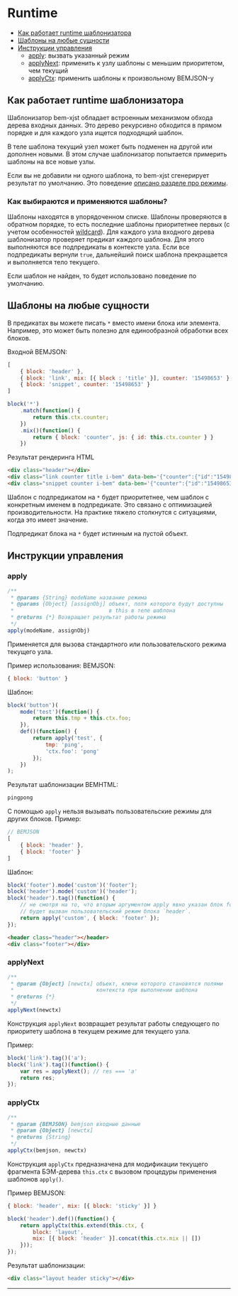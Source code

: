 # Runtime

- [Как работает runtime шаблонизатора](#how-it-works)
- [Шаблоны на любые сущности](#wildcard)
- [Инструкции управления](#methods)
  - [apply](#apply): вызвать указанный режим
  - [applyNext](#applynext): применить к узлу шаблоны с меньшим приоритетом, чем текущий
  - [applyCtx](#applyctx): применить шаблоны к произвольному BEMJSON-у

## <a name="how-it-works"></a>Как работает runtime шаблонизатора

Шаблонизатор bem-xjst обладает встроенным механизмом обхода дерева входных данных. Это дерево рекурсивно обходится в прямом порядке и для каждого узла ищется подходящий шаблон.

В теле шаблона текущий узел может быть подменен на другой или дополнен новыми. В этом случае шаблонизатор попытается примерить шаблоны на все новые узлы.

Если вы не добавили ни одного шаблона, то bem-xjst сгенерирует результат по умолчанию. Это поведение [описано разделе про режимы](5-templates-syntax.md#body).

### <a name="matching"></a>Как выбираются и применяются шаблоны?

Шаблоны находятся в упорядоченном списке. Шаблоны проверяются в обратном
порядке, то есть последние шаблоны приоритетнее первых (с учетом особенностей
[wildcard](#wildcard)). Для каждого узла входного дерева шаблонизатор проверяет предикат каждого шаблона. Для этого выполняются все подпредикаты в контексте узла. Если все подпредикаты вернули `true`, дальнейший поиск шаблона прекращается и выполняется тело текущего.

Если шаблон не найден, то будет использовано поведение по умолчанию.


## <a name="wildcard"></a>Шаблоны на любые сущности

В предикатах вы можете писать `*` вместо имени блока или элемента. Например, это может быть полезно для единообразной обработки всех блоков.

Входной BEMJSON:
```js
[
    { block: 'header' },
    { block: 'link', mix: [{ block : 'title' }], counter: '15498653' },
    { block: 'snippet', counter: '15498653' }
]
```
```js
block('*')
    .match(function() {
        return this.ctx.counter;
    })
    .mix()(function() {
        return { block: 'counter', js: { id: this.ctx.counter } }
    })
```

Результат рендеринга HTML
```html
<div class="header"></div>
<div class="link counter title i-bem" data-bem='{"counter":{"id":"15498653"}}'></div>
<div class="snippet counter i-bem" data-bem='{"counter":{"id":"15498653"}}'></div>
```

Шаблон с подпредикатом на `*` будет приоритетнее, чем шаблон с конкретным именем в подпредикате. Это связано с оптимизацией производительности. На практике тяжело столкнутся с ситуациями, когда это имеет значение.

Подпредикат блока на `*` будет истинным на пустой объект.

## <a name="methods"></a>Инструкции управления

### apply
```js
/**
 * @params {String} modeName название режима
 * @params {Object} [assignObj] объект, поля которого будут доступны
 *                              в this в теле шаблона
 * @returns {*} Возвращает результат работы режима
 */
apply(modeName, assignObj)
```

Применяется для вызова стандартного или пользовательского режима текущего узла.

Пример использования:
BEMJSON:
```js
{ block: 'button' }
```

Шаблон:
```js
block('button')(
    mode('test')(function() {
        return this.tmp + this.ctx.foo;
    }),
    def()(function() {
        return apply('test', {
            tmp: 'ping',
            'ctx.foo': 'pong'
        });
    })
);
```

Результат шаблонизации BEMHTML:
```html
pingpong
```

С помощью `apply` нельзя вызывать пользовательские режимы для других блоков. Пример:
```js
// BEMJSON
[
    { block: 'header' },
    { block: 'footer' }
]
```
Шаблон:
```js
block('footer').mode('custom')('footer');
block('header').mode('custom')('header');
block('header').tag()(function() {
    // не смотря на то, что вторым аргументом apply явно указан блок footer
    // будет вызван пользовательский режим блока `header`.
    return apply('custom', { block: 'footer' });
});
```

```html
<header class="header"></header>
<div class="footer"></div>
```

### applyNext
```js
/**
 * @param {Object} [newctx] объект, ключи которого становятся полями
 *                          контекста при выполнении шаблона
 * @returns {*}
 */
applyNext(newctx)
```

Конструкция `applyNext` возвращает результат работы следующего по приоритету шаблона в текущем режиме для текущего узла.

Пример:

```js
block('link').tag()('a');
block('link').tag()(function() {
    var res = applyNext(); // res === 'a'
    return res;
});
```


### applyCtx
```js
/**
 * @param {BEMJSON} bemjson входные данные
 * @param {Object} [newctx]
 * @returns {String}
 */
applyCtx(bemjson, newctx)
```

Конструкция `applyCtx` предназначена для модификации текущего фрагмента БЭМ-дерева `this.ctx` с вызовом процедуры применения шаблонов `apply()`.

Пример BEMJSON:
```js
{ block: 'header', mix: [{ block: 'sticky' }] }
```

```js
block('header').def()(function() {
    return applyCtx(this.extend(this.ctx, {
        block: 'layout',
        mix: [{ block: 'header' }].concat(this.ctx.mix || [])
    }));
});
```
Результат шаблонизации:
```html
<div class="layout header sticky"></div>
```

***
